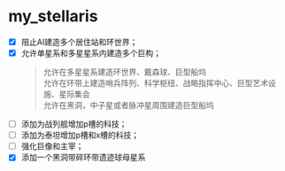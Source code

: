 # my_stellaris
- [x] 阻止AI建造多个居住站和环世界；
- [x] 允许单星系和多星星系内建造多个巨构；
	> 允许在多星星系建造环世界、戴森球、巨型船坞  
	> 允许在环带上建造哨兵阵列、科学枢纽、战略指挥中心、巨型艺术设施、星际集会  
	> 允许在黑洞，中子星或者脉冲星周围建造巨型船坞
- [ ] 添加为战列舰增加p槽的科技；
- [ ] 添加为泰坦增加p槽和x槽的科技；
- [ ] 强化巨像和主宰；
- [x] 添加一个黑洞带碎环带遗迹球母星系